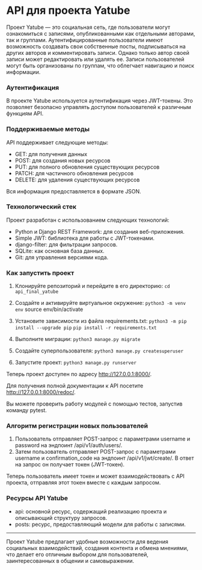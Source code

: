 # API для проекта Yatube

Проект Yatube — это социальная сеть, где пользователи могут ознакомиться с записями, опубликованными как отдельными авторами, так и группами. Аутентифицированные пользователи имеют возможность создавать свои собственные посты, подписываться на других авторов и комментировать записи. Однако только автор своей записи может редактировать или удалять ее. Записи пользователей могут быть организованы по группам, что облегчает навигацию и поиск информации.

### Аутентификация

В проекте Yatube используется аутентификация через JWT-токены. Это позволяет безопасно управлять доступом пользователей к различным функциям API.

### Поддерживаемые методы

API поддерживает следующие методы:
- GET: для получения данных
- POST: для создания новых ресурсов
- PUT: для полного обновления существующих ресурсов
- PATCH: для частичного обновления ресурсов
- DELETE: для удаления существующих ресурсов

Вся информация предоставляется в формате JSON.

### Технологический стек

Проект разработан с использованием следующих технологий:
- Python и Django REST Framework: для создания веб-приложения.
- Simple JWT: библиотека для работы с JWT-токенами.
- django-filter: для фильтрации запросов.
- SQLite: как основная база данных.
- Git: для управления версиями кода.

### Как запустить проект

1. Клонируйте репозиторий и перейдите в его директорию:
```cd api_final_yatube```
   

3. Создайте и активируйте виртуальное окружение:
```python3 -m venv env```
   source env/bin/activate
   

5. Установите зависимости из файла requirements.txt:
```python3 -m pip install --upgrade pip```
```pip install -r requirements.txt```
   

6. Выполните миграции:
```python3 manage.py migrate```
   

7. Создайте суперпользователя:
```python3 manage.py createsuperuser```
   

8. Запустите проект:
```python3 manage.py runserver```
   

Теперь проект доступен по адресу http://127.0.0.1:8000/.

Для получения полной документации к API посетите http://127.0.0.1:8000/redoc/. 

Вы можете проверить работу модулей с помощью тестов, запустив команду pytest.

### Алгоритм регистрации новых пользователей

1. Пользователь отправляет POST-запрос с параметрами username и password на эндпоинт /api/v1/auth/users/.
2. Затем пользователь отправляет POST-запрос с параметрами username и confirmation_code на эндпоинт /api/v1/jwt/create/. В ответ на запрос он получает токен (JWT-токен).

Теперь пользователь имеет токен и может взаимодействовать с API проекта, отправляя этот токен вместе с каждым запросом.

### Ресурсы API Yatube

- api: основной ресурс, содержащий реализацию проекта и описывающий структуру запросов.
- posts: ресурс, предоставляющий модели для работы с записями. 

---

Проект Yatube предлагает удобные возможности для ведения социальных взаимодействий, создания контента и обмена мнениями, что делает его отличным выбором для пользователей, заинтересованных в общении и самовыражении.
